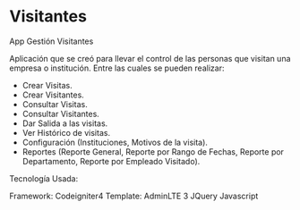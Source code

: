 # Visitantes
App Gestión Visitantes

Aplicación que se creó para llevar el control de las personas que visitan una empresa o institución. Entre las cuales se pueden realizar:

- Crear Visitas.
- Crear Visitantes.
- Consultar Visitas.
- Consultar Visitantes.
- Dar Salida a las visitas.
- Ver Histórico de visitas.
- Configuración (Instituciones, Motivos de la visita).
- Reportes (Reporte General, Reporte por Rango de Fechas, Reporte por Departamento, Reporte por Empleado Visitado).

Tecnología Usada:

Framework: Codeigniter4
Template: AdminLTE 3
JQuery
Javascript
